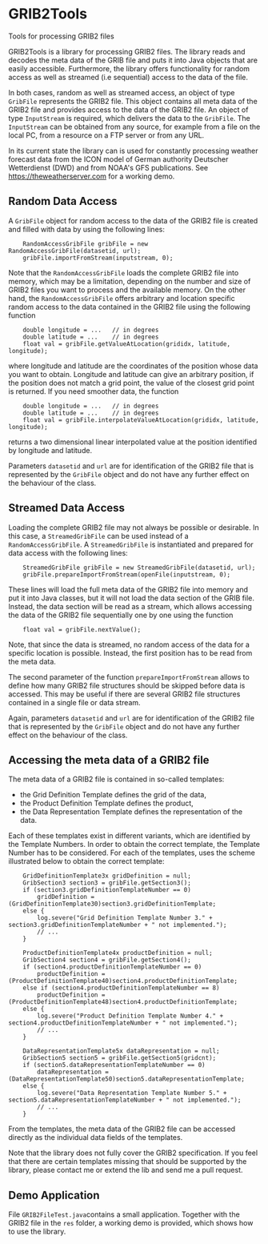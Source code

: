 # GRIB2Tools
Tools for processing GRIB2 files

GRIB2Tools is a library for processing GRIB2 files. The library reads and decodes the meta data of the GRIB file and puts it into Java objects that are easily accessible. Furthermore, the library offers functionality for random access as well as streamed (i.e sequential) access to the data of the file.

In both cases, random as well as streamed access, an object of type `GribFile` represents the GRIB2 file. This object contains all meta data of the GRIB2 file and provides access to the data of the GRIB2 file. An object of type `InputStream` is required, which delivers the data to the `GribFile`. The `InputStream` can be obtained from any source, for example from a file on the local PC, from a resource on a FTP server or from any URL. 

In its current state the library can is used for constantly processing weather forecast data from the ICON model of German authority Deutscher Wetterdienst (DWD) and from NOAA's GFS publications. See https://theweatherserver.com for a working demo.

Random Data Access
---------------------

A `GribFile` object for random access to the data of the GRIB2 file is created and filled with data by using the following lines: 

```
    RandomAccessGribFile gribFile = new RandomAccessGribFile(datasetid, url);
    gribFile.importFromStream(inputstream, 0);
```

Note that the `RandomAccessGribFile` loads the complete GRIB2 file into memory, which may be a limitation, depending on the number and size of GRIB2 files you want to process and the available memory. On the other hand, the `RandomAccessGribFile` offers arbitrary and location specific random access to the data contained in the GRIB2 file using the following function

```
    double longitude = ...   // in degrees
    double latitude = ...    // in degrees
    float val = gribFile.getValueAtLocation(grididx, latitude, longitude);
```

where longitude and latitude are the coordinates of the position whose data you want to obtain. Longitude and latitude can give an arbitrary position, if the position does not match a grid point, the value of the closest grid point is returned. If you need smoother data, the function

```
    double longitude = ...   // in degrees
    double latitude = ...    // in degrees
    float val = gribFile.interpolateValueAtLocation(grididx, latitude, longitude);
```

returns a two dimensional linear interpolated value at the position identified by longitude and latitude.

Parameters `datasetid` and `url` are for identification of the GRIB2 file that is represented by the `GribFile` object and do not have any further effect on the behaviour of the class.

Streamed Data Access
----------------------

Loading the complete GRIB2 file may not always be possible or desirable. In this case, a `StreamedGribFile` can be used instead of a `RandomAccessGribFile`. A `StreamedGribFile` is instantiated and prepared for data access with the following lines:

```
    StreamedGribFile gribFile = new StreamedGribFile(datasetid, url);
    gribFile.prepareImportFromStream(openFile(inputstream, 0);
```

These lines will load the full meta data of the GRIB2 file into memory and put it into Java classes, but it will not load the data section of the GRIB file. Instead, the data section will be read as a stream, which allows accessing the data of the GRIB2 file sequentially one by one using the function

```
    float val = gribFile.nextValue();
```

Note, that since the data is streamed, no random access of the data for a specific location is possible. Instead, the first position has to be read from the meta data.

The second parameter of the function `prepareImportFromStream` allows to define how many GRIB2 file structures should be skipped before data is accessed. This may be useful if there are several GRIB2 file structures contained in a single file or data stream.

Again, parameters `datasetid` and `url` are for identification of the GRIB2 file that is represented by the `GribFile` object and do not have any further effect on the behaviour of the class.

Accessing the meta data of a GRIB2 file
---------------------------------------

The meta data of a GRIB2 file is contained in so-called templates:
<ul>
	<li>the Grid Definition Template defines the grid of the data,</li>
	<li>the Product Definition Template defines the product,</li>
	<li>the Data Representation Template defines the representation of the data.</li>
</ul>
Each of these templates exist in different variants, which are identified by the Template Numbers. In order to obtain the correct template, the Template Number has to be considered. For each of the templates, uses the scheme illustrated below to obtain the correct template:

```
    GridDefinitionTemplate3x gridDefinition = null;
    GribSection3 section3 = gribFile.getSection3();
    if (section3.gridDefinitionTemplateNumber == 0)
        gridDefinition = (GridDefinitionTemplate30)section3.gridDefinitionTemplate;
    else {
        log.severe("Grid Definition Template Number 3." + section3.gridDefinitionTemplateNumber + " not implemented.");
        // ...
    }

    ProductDefinitionTemplate4x productDefinition = null;
    GribSection4 section4 = gribFile.getSection4();
    if (section4.productDefinitionTemplateNumber == 0)
        productDefinition = (ProductDefinitionTemplate40)section4.productDefinitionTemplate;
    else if (section4.productDefinitionTemplateNumber == 8)
        productDefinition = (ProductDefinitionTemplate48)section4.productDefinitionTemplate;
    else {
        log.severe("Product Definition Template Number 4." + section4.productDefinitionTemplateNumber + " not implemented.");
        // ...
    }

    DataRepresentationTemplate5x dataRepresentation = null;
    GribSection5 section5 = gribFile.getSection5(gridcnt);
    if (section5.dataRepresentationTemplateNumber == 0)
        dataRepresentation = (DataRepresentationTemplate50)section5.dataRepresentationTemplate;
    else {
        log.severe("Data Representation Template Number 5." + section5.dataRepresentationTemplateNumber + " not implemented.");
        // ...
    }
```

From the templates, the meta data of the GRIB2 file can be accessed directly as the individual data fields of the templates.

Note that the library does not fully cover the GRIB2 specification. If you feel that there are certain templates missing that should be supported by the library, please contact me or extend the lib and send me a pull request.

Demo Application
----------------
File `GRIB2FileTest.java`contains a small application. Together with the GRIB2 file in the `res` folder, a working demo is provided, which shows how to use the library.
